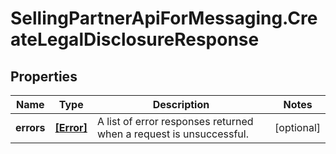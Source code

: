 # SellingPartnerApiForMessaging.CreateLegalDisclosureResponse

## Properties

Name | Type | Description | Notes
------------ | ------------- | ------------- | -------------
**errors** | [**[Error]**](Error.md) | A list of error responses returned when a request is unsuccessful. | [optional] 


